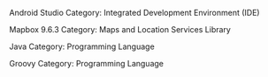 Android Studio
Category: Integrated Development Environment (IDE)

Mapbox 9.6.3
Category: Maps and Location Services Library

Java
Category: Programming Language

Groovy
Category: Programming Language
